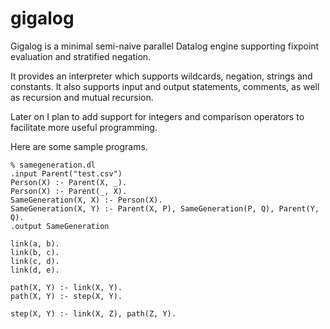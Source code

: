 # gigalog

Gigalog is a minimal semi-naive parallel Datalog engine supporting fixpoint evaluation and stratified negation.

It provides an interpreter which supports wildcards, negation, strings and constants. It also supports input and output statements, comments, as well as recursion and mutual recursion.

Later on I plan to add support for integers and comparison operators to facilitate more useful programming.

Here are some sample programs.

```datalog
% samegeneration.dl
.input Parent("test.csv")
Person(X) :- Parent(X, _).
Person(X) :- Parent(_, X).
SameGeneration(X, X) :- Person(X).
SameGeneration(X, Y) :- Parent(X, P), SameGeneration(P, Q), Parent(Y, Q).
.output SameGeneration
```

```datalog
link(a, b).
link(b, c).
link(c, d).
link(d, e).

path(X, Y) :- link(X, Y).
path(X, Y) :- step(X, Y).

step(X, Y) :- link(X, Z), path(Z, Y).
```
